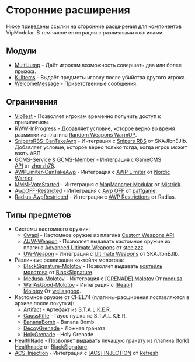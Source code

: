 # Сторонние расширения

Ниже приведены ссылки на сторонние расширения для компонентов VipModular. В том числе интеграции с различными плагинами.

## Модули

- [MultiJump](https://github.com/AmxxModularEcosystem/VipM-M-MultiJump) - Даёт игрокам возможность совершать два или более прыжка.
- [KillItems](https://github.com/AmxxModularEcosystem/VipM-M-KillItems) - Выдаёт предметы игроку после убийства другого игрока.
- [WelcomeMessage](https://github.com/AmxxModularEcosystem/VipM-M-WelcomeMessage) - Приветственные сообщения.

## Ограничения

- [VipTest](https://github.com/AmxxModularEcosystem/VipM-L-VipTest) - Позволяет игрокам временно получить доступ к привилегиям.
- [RWW-InProgress](https://github.com/AmxxModularEcosystem/VipM-L-RandomWeaponsWarmUP) - Добавляет условие, которое верно во время разминки из плагина [Random Weapons WarmUP](https://github.com/ArKaNeMaN/amxx-RandomWeaponsWarmUP).
- [SnipersRBS-CanTakeAwp](https://github.com/AmxxModularEcosystem/VipM-L-SnipersRBS) - Интеграция с [Snipers RBS](https://fungun.net/shop/?p=show&id=48) от SKAJIbnEJIb. Добавляет условие, которое верно только тогда, когда игрок может взять АВП.
- [GCMS-Service & GCMS-Member](https://github.com/AmxxModularEcosystem/VipM-L-GameCMS) - Интеграция с [GameCMS API](https://cs-games.club/index.php?resources/gamecms-api.4/) от [zhorzh78](https://dev-cs.ru/members/326/).
- [AWPLimiter-CanTakeAwp](https://gist.github.com/ArKaNeMaN/db60225785d7e5bac1a73bf7a8466ab2) - Интеграция с [AWP Limiter](https://github.com/Nord1cWarr1or/AWP-Limiter) от [Nordic Warrior](https://dev-cs.ru/members/3093/).
- [MMM-VoteStarted](https://gist.github.com/ArKaNeMaN/a5607b74e991646fb0754e7dd8ba3a0c) - Интеграция с [MapManager Modular](https://github.com/Mistrick/MapManagerModular) от [Mistrick](https://dev-cs.ru/members/76/).
- [AwpOFF-Restricted](https://gist.github.com/ArKaNeMaN/f3c53992b0f041a647068d74b63aeb54) - Интеграция с [Awp OFF](https://dev-cs.ru/resources/225/) от [paffgame](https://dev-cs.ru/members/124/).
- [Radius-AwpRestricted](https://gist.github.com/ArKaNeMaN/42c7201e1bb19e2d2e3a72782c695f7b) - Интеграция с [AWP Restrictions](https://goldsrc.ru/resources/137/) от Radius.

## Типы предметов

- Системы кастомного оружия:
  - [Cwapi](https://github.com/AmxxModularEcosystem/IC-I-Cwapi) - Кастомное оружие из плагина [Custom Weapons API](https://github.com/AmxxModularEcosystem/CustomWeaponsAPI).
  - [AUW-Weapon](https://github.com/AmxxModularEcosystem/VipM-I-AdvancedUltimateWeapons) - Позволяет выдавать кастомное оружие из плагина [Advanced Ultimate Weapons](https://dev-cs.ru/resources/945/) от [steelzzz](https://dev-cs.ru/members/19/).
  - [UW-Weapon](https://gist.github.com/ArKaNeMaN/8720ae20f87245c0fe00d28c387065e0) - Интеграция с [Ultimate Weapons](https://fungun.net/shop/?p=show&id=82) от SKAJIbnEJIb.
- Различные реализации коктейля молотова:
  - [BlackSignature-Molotov](https://github.com/ArKaNeMaN/VipM-I-BlackSignature-Molotov) - Позволяет выдавать [коктейль молотова](https://shorturl.at/jtzGZ) от [BlackSignature](https://dev-cs.ru/members/1111/).
  - [Medusa-Molotov](https://gist.github.com/ArKaNeMaN/13bdfa31b2262c61b3adce9845c9e893) - Интеграция с [[GRENADE] Molotov](https://dev-cs.ru/resources/1160/) От [medusa](https://dev-cs.ru/members/65/).
  - [WellAsGood-Molotov](https://gist.github.com/ArKaNeMaN/970685239663cb1b7a7791c0d2c55c6e) - Интеграция с [[Reapi] Molotov](https://dev-cs.ru/resources/1166/) От [wellasgood](https://dev-cs.ru/members/1657/).
- Кастомное оружие от CHEL74 (плагины-расширения поставляются в архиве после покупки):
  - [Artifact](https://dev-cs.ru/threads/43339/) - Артефакт из S.T.A.L.K.E.R.
  - [GaussRifle](https://dev-cs.ru/threads/42873/) - Гаусс пушка из S.T.A.L.K.E.R.
  - [BananaBomb](https://dev-cs.ru/threads/30559/) - Banana Bomb
  - [DecoyGrenade](https://github.com/AmxxModularEcosystem/VipM-I-Chel74Nades) - Ложная граната
  - [HolyGrenade](https://dev-cs.ru/threads/35089/) - Holy Grenade
- [HealthNade](https://github.com/AmxxModularEcosystem/VipM-I-HealthNade) - Позволяет выдавать лечащую гранату из плагина [[fork] Healthnade](https://dev-cs.ru/resources/1271/) от [BlackSignature](https://dev-cs.ru/members/1111/).
- [ACS-Injection](https://gist.github.com/ArKaNeMaN/14d46548bbdbc7dacec5425e20315abd) - Интеграция с [[ACS] INJECTION](https://dev-cs.ru/resources/1582/) от [Refresh](https://dev-cs.ru/members/10396/).
